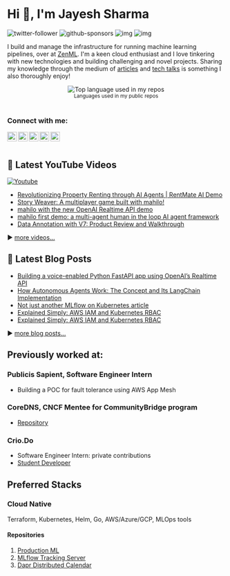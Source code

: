 # Hi 👋, I'm Jayesh Sharma

![twitter-follower](https://img.shields.io/twitter/follow/wjayesh?style=social) ![github-sponsors](https://img.shields.io/github/sponsors/wjayesh?label=GitHub%20Sponsors&style=social) ![img](https://img.shields.io/youtube/channel/subscribers/UCDeVyD6ZB7K-xHQBUZ-UxCA?label=YouTube%20Subscribers&style=social) ![img](https://img.shields.io/youtube/channel/views/UCDeVyD6ZB7K-xHQBUZ-UxCA?label=Total%20views%20on%20my%20YouTube%20Channel&style=social)

<!-- p align="center" style="margin: -20px 0 30px">
  <a href="https://www.linkedin.com/in/wjayesh/" target="_blank" style='margin-right:10px'>
    <img align="center" src="https://cdn.jsdelivr.net/npm/simple-icons@3.0.1/icons/linkedin.svg" alt="linkedin" height="22px" width="22px" />
  </a>
<!--   &nbsp;&nbsp;
  <a href="https://twitter.com/WJayesh" target="_blank">
    <img align="center" src="https://cdn.jsdelivr.net/npm/simple-icons@3.0.1/icons/twitter.svg" alt="twitter" height="22px" width="22px" />
  </a> -->
<!--   &nbsp;&nbsp;
  <a href="mailto:wjayesh@outlook.com" target="_blank">
    <img align="center" src="https://cdn.jsdelivr.net/npm/simple-icons@3.0.1/icons/protonmail.svg" alt="email" height="22px" width="22px" />
  </a>
</p> -->

I build and manage the infrastructure for running machine learning pipelines, over at [ZenML](https://zenml.io). I'm a keen cloud enthusiast and I love tinkering with new technologies and building challenging and novel projects. Sharing my knowledge through the medium of [articles](https://medium.com/@wjayesh) and [tech talks](https://www.youtube.com/channel/UCDeVyD6ZB7K-xHQBUZ-UxCA) is something I also thoroughly enjoy! 

<div align="center">
  <img width="" src="https://github-readme-stats.vercel.app/api/top-langs/?username=wjayesh&layout=compact&hide_title=1&card_width=300" alt="Top language used in my repos" />
  <br />
  <small>Languages used in my public repos</small>
  <br />
  <br />
</div>


### Connect with me:

[<img align="left" alt="YouTube" width="22px" src="https://raw.githubusercontent.com/n3wt0n/n3wt0n/master/assets/youtube.svg" />][youtube]
[<img align="left" alt="Twitter" width="22px" src="https://raw.githubusercontent.com/n3wt0n/n3wt0n/master/assets/twitter.svg" />][twitter]
[<img align="left" alt="LinkedIn" width="22px" src="https://raw.githubusercontent.com/n3wt0n/n3wt0n/master/assets/linkedin.svg" />][linkedin]
[<img align="left" alt="Instagram" width="22px" src="https://raw.githubusercontent.com/n3wt0n/n3wt0n/master/assets/instagram.png" />][instagram]
[<img align="left" alt="Medium" width="22px" src="https://cdn.jsdelivr.net/npm/simple-icons@3.0.1/icons/medium.svg" />][medium]


<br />
<br />

## 🎥 Latest YouTube Videos

<p align="left">
  <a href="https://www.youtube.com/channel/UCDeVyD6ZB7K-xHQBUZ-UxCA?sub_confirmation=1"><img alt="Youtube" title="Youtube" src="https://img.shields.io/badge/-Subscribe-red?style=for-the-badge&logo=youtube&logoColor=white"/></a>
</p>

<!-- YOUTUBE:START -->
- [Revolutionizing Property Renting through AI Agents | RentMate AI Demo](https://www.youtube.com/watch?v=FkxD_9sF5po)
- [Story Weaver: A multiplayer game built with mahilo!](https://www.youtube.com/watch?v=1lGayL6X47E)
- [mahilo with the new OpenAI Realtime API demo](https://www.youtube.com/watch?v=SoWUZUjhhq8)
- [mahilo first demo: a multi-agent human in the loop AI agent framework](https://www.youtube.com/watch?v=6RjKJwzsdWY)
- [Data Annotation with V7: Product Review and Walkthrough](https://www.youtube.com/watch?v=hSnLt6OLuhc)
<!-- YOUTUBE:END -->

▶ [more videos...][youtube]



## 📑 Latest Blog Posts

<!-- BLOG-POST-LIST:START -->
- [Building a voice-enabled Python FastAPI app using OpenAI’s Realtime API](https://medium.com/thedeephub/building-a-voice-enabled-python-fastapi-app-using-openais-realtime-api-bfdf2947c3e4?source=rss-18ed07d706ef------2)
- [How Autonomous Agents Work: The Concept and Its LangChain Implementation](https://wjayesh.medium.com/how-autonomous-agents-work-the-concept-and-its-langchain-implementation-e1a77f612427?source=rss-18ed07d706ef------2)
- [Not just another MLflow on Kubernetes article](https://dev.to/wjayesh/not-just-another-mlflow-on-kubernetes-article-2522)
- [Explained Simply: AWS IAM and Kubernetes RBAC](https://dev.to/wjayesh/explained-simply-aws-iam-and-kubernetes-rbac-1hja)
- [Explained Simply: AWS IAM and Kubernetes RBAC](https://wjayesh.medium.com/explained-simply-aws-iam-and-kubernetes-rbac-f60fa6b4f2af?source=rss-18ed07d706ef------2)
<!-- BLOG-POST-LIST:END -->

▶ [more blog posts...][blog]



## Previously worked at:

### Publicis Sapient, Software Engineer Intern
* Building a POC for fault tolerance using AWS App Mesh
### CoreDNS, CNCF Mentee for CommunityBridge program
* [Repository](https://github.com/wjayesh/coredns-healthcheck/tree/main/pkg)
### Crio.Do
* Software Engineer Intern: private contributions
* [Student Developer](https://github.com/wjayesh/csod-2019-wjayesh)

## Preferred Stacks
### Cloud Native
Terraform, Kubernetes, Helm, Go, AWS/Azure/GCP, MLOps tools
#### Repositories
1. [Production ML](https://github.com/wjayesh/production_ml)
2. [MLflow Tracking Server](https://github.com/wjayesh/mlflow-tracking-server)
3. [Dapr Distributed Calendar](https://github.com/wjayesh/dapr-distributed-calendar)

[blog]: https://wjayesh.medium.com
[twitter]: https://twitter.com/wjayesh
[youtube]: https://www.youtube.com/channel/UCDeVyD6ZB7K-xHQBUZ-UxCA
[linkedin]: https://linkedin.com/in/wjayesh
[instagram]: https://www.instagram.com/wjayesh_
[medium]: https://wjayesh.medium.com/


